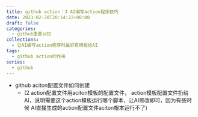 ```yaml
---
title: github action：3 AI编写action程序技巧
date: 2023-02-20T20:14:22+08:00
draft: false
categories:
  - github重要认知
collections:
  - 让AI编写action程序时最好有模板给AI
tags:
  - github action的作用
series:
  - github
---
```



- github aciton配置文件如何创建
	- (2 action配置文件用aciton模板的配置文件， action模板配置文件扔给AI，说明需要这个action模板运行哪个脚本，让AI修改即可，因为有些时候 AI直接生成的action配置文件aciton根本运行不了)